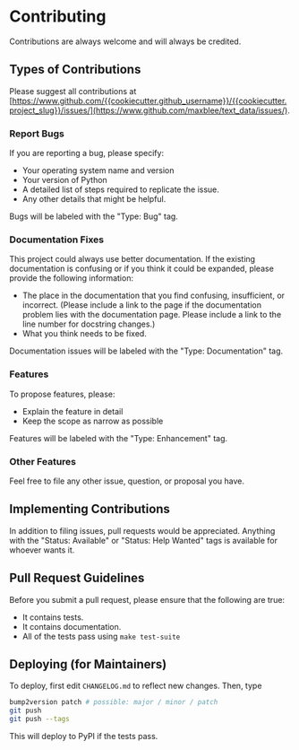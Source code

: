 # Contributing

Contributions are always welcome and will always be credited.

## Types of Contributions

Please suggest all contributions at [https://www.github.com/{{cookiecutter.github_username}}/{{cookiecutter.project_slug}}/issues/](https://www.github.com/maxblee/text_data/issues/). 

### Report Bugs

If you are reporting a bug, please specify:

- Your operating system name and version
- Your version of Python
- A detailed list of steps required to replicate the issue.
- Any other details that might be helpful.

Bugs will be labeled with the "Type: Bug" tag.

### Documentation Fixes

This project could always use better documentation. If the existing documentation
is confusing or if you think it could be expanded, please provide the following information:

- The place in the documentation that you find confusing, insufficient, or incorrect. (Please include a link to the page if the documentation problem lies with the documentation page. Please include a link to the line number for docstring changes.)
- What you think needs to be fixed.

Documentation issues will be labeled with the "Type: Documentation" tag.

### Features

To propose features, please:

- Explain the feature in detail
- Keep the scope as narrow as possible

Features will be labeled with the "Type: Enhancement" tag.

### Other Features

Feel free to file any other issue, question, or proposal you have.

## Implementing Contributions

In addition to filing issues, pull requests would be appreciated. Anything with the "Status: Available" or "Status: Help Wanted" tags is available for whoever wants it.

## Pull Request Guidelines

Before you submit a pull request, please ensure that the following are true:

- It contains tests.
- It contains documentation.
- All of the tests pass using `make test-suite`

## Deploying (for Maintainers)

To deploy, first edit `CHANGELOG.md` to reflect new changes. Then, type

```bash
bump2version patch # possible: major / minor / patch
git push
git push --tags
```

This will deploy to PyPI if the tests pass.
